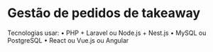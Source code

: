 # Gestão de pedidos de takeaway

Tecnologias usar:
  • PHP + Laravel ou Node.js + Nest.js 
  • MySQL ou PostgreSQL 
  • React ou Vue.js ou Angular 
